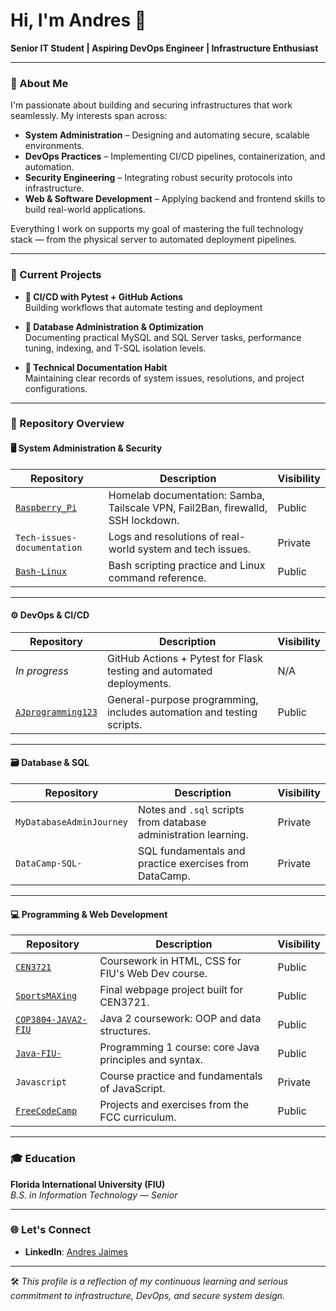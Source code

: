 # Hi, I'm Andres 👋  
**Senior IT Student | Aspiring DevOps Engineer | Infrastructure Enthusiast**

---

### 🚀 About Me

I'm passionate about building and securing infrastructures that work seamlessly. My interests span across:

- **System Administration** – Designing and automating secure, scalable environments.
- **DevOps Practices** – Implementing CI/CD pipelines, containerization, and automation.
- **Security Engineering** – Integrating robust security protocols into infrastructure.
- **Web & Software Development** – Applying backend and frontend skills to build real-world applications.

Everything I work on supports my goal of mastering the full technology stack — from the physical server to automated deployment pipelines.

---

### 🔧 Current Projects

- **🧪 CI/CD with Pytest + GitHub Actions**  
  Building workflows that automate testing and deployment

- **🧰 Database Administration & Optimization**  
  Documenting practical MySQL and SQL Server tasks, performance tuning, indexing, and T-SQL isolation levels.

- **📓 Technical Documentation Habit**  
  Maintaining clear records of system issues, resolutions, and project configurations.

---

### 📂 Repository Overview

#### 🖥️ System Administration & Security

| Repository | Description | Visibility |
|------------|-------------|------------|
| [`Raspberry_Pi`](https://github.com/AJprogramming123/Raspberry_Pi) | Homelab documentation: Samba, Tailscale VPN, Fail2Ban, firewalld, SSH lockdown. | Public |
| `Tech-issues-documentation` | Logs and resolutions of real-world system and tech issues. | Private |
| [`Bash-Linux`](https://github.com/AJprogramming123/Bash-Linux) | Bash scripting practice and Linux command reference. | Public |

---

#### ⚙️ DevOps & CI/CD

| Repository | Description | Visibility |
|------------|-------------|------------|
| *In progress* | GitHub Actions + Pytest for Flask testing and automated deployments. | N/A |
| [`AJprogramming123`](https://github.com/AJprogramming123/AJprogramming123) | General-purpose programming, includes automation and testing scripts. | Public |

---

#### 🗃️ Database & SQL

| Repository | Description | Visibility |
|------------|-------------|------------|
| `MyDatabaseAdminJourney` | Notes and `.sql` scripts from database administration learning. | Private |
| `DataCamp-SQL-` | SQL fundamentals and practice exercises from DataCamp. | Private |

---

#### 💻 Programming & Web Development

| Repository | Description | Visibility |
|------------|-------------|------------|
| [`CEN3721`](https://github.com/AJprogramming123/CEN3721) | Coursework in HTML, CSS for FIU's Web Dev course. | Public |
| [`SportsMAXing`](https://github.com/AJprogramming123/SportsMAXing) | Final webpage project built for CEN3721. | Public |
| [`COP3804-JAVA2-FIU`](https://github.com/AJprogramming123/COP3804-JAVA2-FIU) | Java 2 coursework: OOP and data structures. | Public |
| [`Java-FIU-`](https://github.com/AJprogramming123/Java-FIU-) | Programming 1 course: core Java principles and syntax. | Public |
| `Javascript` | Course practice and fundamentals of JavaScript. | Private |
| [`FreeCodeCamp`](https://github.com/AJprogramming123/FreeCodeCamp) | Projects and exercises from the FCC curriculum. | Public |

---

### 🎓 Education

**Florida International University (FIU)**  
*B.S. in Information Technology — Senior*

---

### 🌐 Let's Connect

- **LinkedIn**: [Andres Jaimes](https://www.linkedin.com/in/your-link-here)

---

🛠 *This profile is a reflection of my continuous learning and serious commitment to infrastructure, DevOps, and secure system design.*
